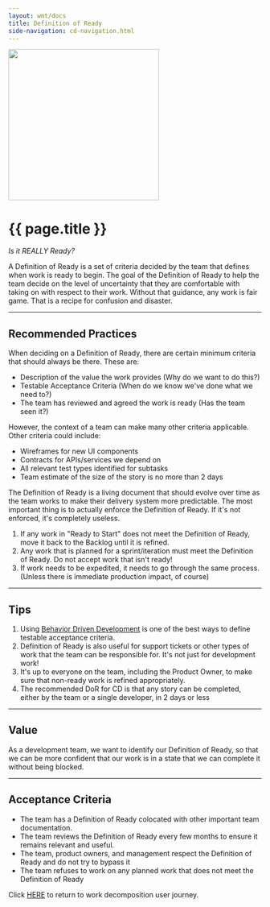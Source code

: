 ```yaml
---
layout: wmt/docs
title: Definition of Ready
side-navigation: cd-navigation.html
---
```


<img src="/assets/img/devops-dojo-motto.png" class="img-responsive" width="300px" />

# {{ page.title }}

_Is it REALLY Ready?_

A Definition of Ready is a set of criteria decided by the team that defines when
work is ready to begin. The goal of the Definition of Ready to help the team
decide on the level of uncertainty that they are comfortable with taking on with
respect to their work. Without that guidance, any work is fair game. That is a
recipe for confusion and disaster.

---

## Recommended Practices

When deciding on a Definition of Ready, there are certain minimum criteria that
should always be there. These are:

- Description of the value the work provides (Why do we want to do this?)
- Testable Acceptance Criteria (When do we know we've done what we need to?)
- The team has reviewed and agreed the work is ready (Has the team seen it?)

However, the context of a team can make many other criteria applicable. Other
criteria could include:

- Wireframes for new UI components
- Contracts for APIs/services we depend on
- All relevant test types identified for subtasks
- Team estimate of the size of the story is no more than 2 days

The Definition of Ready is a living document that should evolve over time as
the team works to make their delivery system more predictable. The most
important thing is to actually enforce the Definition of Ready. If it's not
enforced, it's completely useless.

1. If any work in "Ready to Start" does not meet the Definition of Ready, move
   it back to the Backlog until it is refined.
2. Any work that is planned for a sprint/iteration must meet the Definition of
   Ready. Do not accept work that isn't ready!
3. If work needs to be expedited, it needs to go through the same process.
   (Unless there is immediate production impact, of course)

---

## Tips

1. Using [Behavior Driven Development](./behavior-driven-development.html) is one
   of the best ways to define testable acceptance criteria.
2. Definition of Ready is also useful for support tickets or other types of work
   that the team can be responsible for. It's not just for development work!
3. It's up to everyone on the team, including the Product Owner, to make sure
   that non-ready work is refined appropriately.
4. The recommended DoR for CD is that any story can be completed, either by the team or a single developer, in 2 days or less

---

## Value

As a development team, we want to identify our Definition of Ready, so that we
can be more confident that our work is in a state that we can complete it
without being blocked.

---

## Acceptance Criteria

- The team has a Definition of Ready colocated with other important team
  documentation.
- The team reviews the Definition of Ready every few months to ensure it remains
  relevant and useful.
- The team, product owners, and management respect the Definition of Ready and
  do not try to bypass it
- The team refuses to work on any planned work that does not meet the Definition
  of Ready

Click [HERE](./work-breakdown.html) to return to work
decomposition user journey.
